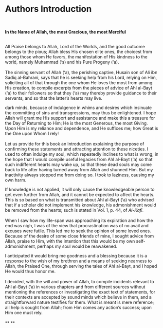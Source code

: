 Authors Introduction
====================

 

**In the Name of Allah, the most Gracious, the most Merciful**

   
 All Praise belongs to Allah, Lord of the Worlds, and the good outcome
belongs to the pious; Allah bless His chosen elite ones, the choicest
from among those whom He favors, the manifestation of His kindness to
the world, namely Muhammad (‘s) and his Pure Progeny (‘a).  
    
 The sinning servant of Allah (‘a), the perishing captive, Husain son of
Ali ibn Sadiq al-Bahrani, says that he is seeking help from his Lord,
relying on Him, soliciting all of that through the one whom He loves the
most from among His creation, to compile excerpts from the pieces of
advice of Ahl al-Bayt (‘a) to their followers so that they (‘a) may
thereby provide guidance to their servants, and so that the latter’s
hearts may live.

dark minds, because of indulgence in whims and desires which insinuate
the committing of sins and transgressions, may thus be enlightened. I
hope Allah will grant me His support and assistance and make this a
treasure for the Day of Returning to Him; He is the most Generous, the
most Giving. Upon Him is my reliance and dependence, and He suffices me;
how Great is the One upon Whom I rely!  
    
 Let us provide for this book an Introduction explaining the purpose of
confirming these statements and attracting attention to these niceties.
I used to often indulge my soul, which repeatedly inclines to what is
wrong, in the hope that I would compile useful legacies from Ahl al-Bayt
(‘a) so that such indifferent hearts may wake up, so that these dead
souls may come back to life after having turned away from Allah and
shunned Him. But my inactivity always stopped me from doing so. I took
to laziness, causing my own harm.

If knowledge is not applied, it will only cause the knowledgeable person
to get even further from Allah, and it cannot be expected to affect the
hearts. This is so based on what is transmitted about Ahl al-Bayt (‘a)
who advised that if a scholar did not implement his knowledge, his
admonishment would be removed from the hearts; such is stated in Vol. 1,
p. 44, of *Al-Kafi*.  
    
 When I saw how my life-span was approaching its expiration and how the
end was nigh, I was of the view that procrastination was of no avail and
excuses were futile. This led me to seek the opinion of some loved ones.
Because of the desire of some close friends of mine, I sought advice
from Allah, praise to Him, with the intention that this would be my own
self-admonishment, perhaps my soul would be reawakened.

I anticipated it would bring me goodness and a blessing because it is a
response to the wish of my brethren and a means of seeking nearness to
Allah, the Praised One, through serving the tales of Ahl al-Bayt, and I
hoped He would thus honor me.  
    
 I decided, with the will and power of Allah, to compile incidents
relevant to Ahl al-Bayt (‘a) in various chapters and from different
sources without mentioning the references or investigating the exact
text of statements, for their contexts are accepted by sound minds which
believe in them, and a straightforward nature testifies for them. What
is meant is mere reference; all help is sought from Allah; from Him
comes any action’s success; upon Him one must rely.  
    
** **


